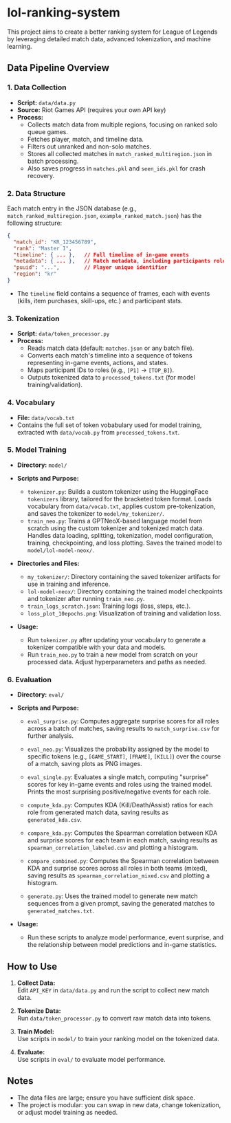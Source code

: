 # lol-ranking-system

This project aims to create a better ranking system for League of Legends by leveraging detailed match data, advanced tokenization, and machine learning.

## Data Pipeline Overview

### 1. Data Collection

- **Script:** `data/data.py`
- **Source:** Riot Games API (requires your own API key)
- **Process:**
  - Collects match data from multiple regions, focusing on ranked solo queue games.
  - Fetches player, match, and timeline data.
  - Filters out unranked and non-solo matches.
  - Stores all collected matches in `match_ranked_multiregion.json` in batch processing.
  - Also saves progress in `matches.pkl` and `seen_ids.pkl` for crash recovery.

### 2. Data Structure

Each match entry in the JSON database (e.g., `match_ranked_multiregion.json`, `example_ranked_match.json`) has the following structure:

```json
{
  "match_id": "KR_123456789",
  "rank": "Master I",
  "timeline": { ... },   // Full timeline of in-game events
  "metadata": { ... },   // Match metadata, including participants roles
  "puuid": "...",        // Player unique identifier
  "region": "kr"
}
```

- The `timeline` field contains a sequence of frames, each with events (kills, item purchases, skill-ups, etc.) and participant stats.

### 3. Tokenization

- **Script:** `data/token_processor.py`
- **Process:**
  - Reads match data (default: `matches.json` or any batch file).
  - Converts each match's timeline into a sequence of tokens representing in-game events, actions, and states.
  - Maps participant IDs to roles (e.g., `[P1]` → `[TOP_B]`).
  - Outputs tokenized data to `processed_tokens.txt` (for model training/validation).

### 4. Vocabulary

- **File:** `data/vocab.txt`
- Contains the full set of token vobabulary used for model training, extracted with `data/vocab.py` from `processed_tokens.txt`.

### 5. Model Training

- **Directory:** `model/`
- **Scripts and Purpose:**

  - `tokenizer.py`: Builds a custom tokenizer using the HuggingFace `tokenizers` library, tailored for the bracketed token format. Loads vocabulary from `data/vocab.txt`, applies custom pre-tokenization, and saves the tokenizer to `model/my_tokenizer/`.
  - `train_neo.py`: Trains a GPTNeoX-based language model from scratch using the custom tokenizer and tokenized match data. Handles data loading, splitting, tokenization, model configuration, training, checkpointing, and loss plotting. Saves the trained model to `model/lol-model-neox/`.

- **Directories and Files:**

  - `my_tokenizer/`: Directory containing the saved tokenizer artifacts for use in training and inference.
  - `lol-model-neox/`: Directory containing the trained model checkpoints and tokenizer after running `train_neo.py`.
  - `train_logs_scratch.json`: Training logs (loss, steps, etc.).
  - `loss_plot_10epochs.png`: Visualization of training and validation loss.

- **Usage:**
  - Run `tokenizer.py` after updating your vocabulary to generate a tokenizer compatible with your data and models.
  - Run `train_neo.py` to train a new model from scratch on your processed data. Adjust hyperparameters and paths as needed.

### 6.  Evaluation

- **Directory:** `eval/`
- **Scripts and Purpose:**

  - `eval_surprise.py`: Computes aggregate surprise scores for all roles across a batch of matches, saving results to `match_surprise.csv` for further analysis.
  - `eval_neo.py`: Visualizes the probability assigned by the model to specific tokens (e.g., `[GAME_START]`, `[FRAME]`, `[KILL]`) over the course of a match, saving plots as PNG images.
  - `eval_single.py`: Evaluates a single match, computing "surprise" scores for key in-game events and roles using the trained model. Prints the most surprising positive/negative events for each role.

  - `compute_kda.py`: Computes KDA (Kill/Death/Assist) ratios for each role from generated match data, saving results as `generated_kda.csv`.
  - `compare_kda.py`: Computes the Spearman correlation between KDA and surprise scores for each team in each match, saving results as `spearman_correlation_labeled.csv` and plotting a histogram.
  - `compare_combined.py`: Computes the Spearman correlation between KDA and surprise scores across all roles in both teams (mixed), saving results as `spearman_correlation_mixed.csv` and plotting a histogram.

  - `generate.py`: Uses the trained model to generate new match sequences from a given prompt, saving the generated matches to `generated_matches.txt`.

- **Usage:**
  - Run these scripts to analyze model performance, event surprise, and the relationship between model predictions and in-game statistics.


## How to Use

1. **Collect Data:**  
   Edit `API_KEY` in `data/data.py` and run the script to collect new match data.

2. **Tokenize Data:**  
   Run `data/token_processor.py` to convert raw match data into tokens.

3. **Train Model:**  
   Use scripts in `model/` to train your ranking model on the tokenized data.

4. **Evaluate:**  
   Use scripts in `eval/` to evaluate model performance.

## Notes

- The data files are large; ensure you have sufficient disk space.
- The project is modular: you can swap in new data, change tokenization, or adjust model training as needed.
